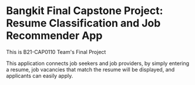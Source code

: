 # Bangkit Final Capstone Project: Resume Classification and Job Recommender App

This is B21-CAP0110 Team's Final Project

This application connects job seekers and job providers, by simply entering a resume, 
job vacancies that match the resume will be displayed, and applicants can easily apply.

